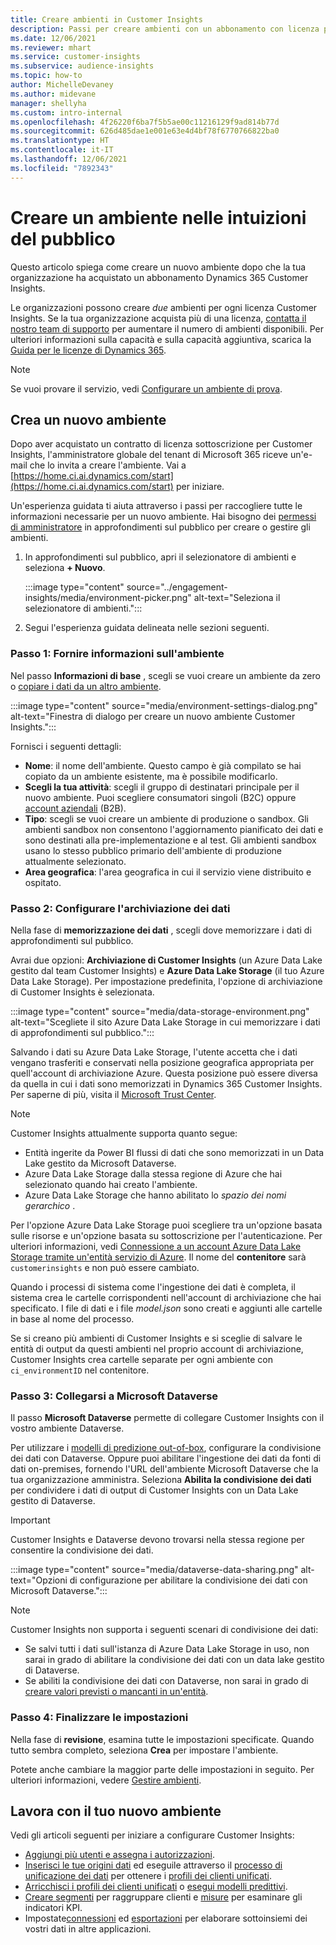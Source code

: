 ```yaml
---
title: Creare ambienti in Customer Insights
description: Passi per creare ambienti con un abbonamento con licenza per Dynamics 365 Customer Insights.
ms.date: 12/06/2021
ms.reviewer: mhart
ms.service: customer-insights
ms.subservice: audience-insights
ms.topic: how-to
author: MichelleDevaney
ms.author: midevane
manager: shellyha
ms.custom: intro-internal
ms.openlocfilehash: 4f26220f6ba7f5b5ae00c11216129f9ad814b77d
ms.sourcegitcommit: 626d485dae1e001e63e4d4bf78f6770766822ba0
ms.translationtype: HT
ms.contentlocale: it-IT
ms.lasthandoff: 12/06/2021
ms.locfileid: "7892343"
---
```

# <a name="create-an-environment-in-audience-insights"></a>Creare un ambiente nelle intuizioni del pubblico

Questo articolo spiega come creare un nuovo ambiente dopo che la tua organizzazione ha acquistato un abbonamento Dynamics 365 Customer Insights. 

Le organizzazioni possono creare *due* ambienti per ogni licenza Customer Insights. Se la tua organizzazione acquista più di una licenza, [contatta il nostro team di supporto](https://go.microsoft.com/fwlink/?linkid=2079641) per aumentare il numero di ambienti disponibili. Per ulteriori informazioni sulla capacità e sulla capacità aggiuntiva, scarica la [Guida per le licenze di Dynamics 365](https://go.microsoft.com/fwlink/?LinkId=866544).

> [!NOTE]
> Se vuoi provare il servizio, vedi [Configurare un ambiente di prova](../trial-signup.md).

## <a name="create-a-new-environment"></a>Crea un nuovo ambiente

Dopo aver acquistato un contratto di licenza sottoscrizione per Customer Insights, l'amministratore globale del tenant di Microsoft 365 riceve un'e-mail che lo invita a creare l'ambiente. Vai a [https://home.ci.ai.dynamics.com/start](https://home.ci.ai.dynamics.com/start) per iniziare. 

Un'esperienza guidata ti aiuta attraverso i passi per raccogliere tutte le informazioni necessarie per un nuovo ambiente. Hai bisogno dei [permessi di amministratore](permissions.md) in approfondimenti sul pubblico per creare o gestire gli ambienti.

1. In approfondimenti sul pubblico, apri il selezionatore di ambienti e seleziona **+ Nuovo**.
  
   :::image type="content" source="../engagement-insights/media/environment-picker.png" alt-text="Seleziona il selezionatore di ambienti.":::

1. Segui l'esperienza guidata delineata nelle sezioni seguenti.

### <a name="step-1-provide-environment-information"></a>Passo 1: Fornire informazioni sull'ambiente

Nel passo **Informazioni di base** , scegli se vuoi creare un ambiente da zero o [copiare i dati da un altro ambiente](manage-environments.md#copy-the-environment-configuration).

   :::image type="content" source="media/environment-settings-dialog.png" alt-text="Finestra di dialogo per creare un nuovo ambiente Customer Insights.":::

Fornisci i seguenti dettagli:
   - **Nome**: il nome dell'ambiente. Questo campo è già compilato se hai copiato da un ambiente esistente, ma è possibile modificarlo.
   - **Scegli la tua attività**: scegli il gruppo di destinatari principale per il nuovo ambiente. Puoi scegliere consumatori singoli (B2C) oppure [account aziendali](work-with-business-accounts.md) (B2B).
   - **Tipo**: scegli se vuoi creare un ambiente di produzione o sandbox. Gli ambienti sandbox non consentono l'aggiornamento pianificato dei dati e sono destinati alla pre-implementazione e al test. Gli ambienti sandbox usano lo stesso pubblico primario dell'ambiente di produzione attualmente selezionato.
   - **Area geografica**: l'area geografica in cui il servizio viene distribuito e ospitato.

### <a name="step-2-configure-data-storage"></a>Passo 2: Configurare l'archiviazione dei dati

Nella fase di **memorizzazione dei dati** , scegli dove memorizzare i dati di approfondimenti sul pubblico.

Avrai due opzioni: **Archiviazione di Customer Insights** (un Azure Data Lake gestito dal team Customer Insights) e **Azure Data Lake Storage** (il tuo Azure Data Lake Storage). Per impostazione predefinita, l'opzione di archiviazione di Customer Insights è selezionata.

:::image type="content" source="media/data-storage-environment.png" alt-text="Scegliete il sito Azure Data Lake Storage in cui memorizzare i dati di approfondimenti sul pubblico.":::

Salvando i dati su Azure Data Lake Storage, l'utente accetta che i dati vengano trasferiti e conservati nella posizione geografica appropriata per quell'account di archiviazione Azure. Questa posizione può essere diversa da quella in cui i dati sono memorizzati in Dynamics 365 Customer Insights. Per saperne di più, visita il [Microsoft Trust Center](https://www.microsoft.com/trust-center).

> [!NOTE]
> Customer Insights attualmente supporta quanto segue:
> - Entità ingerite da Power BI flussi di dati che sono memorizzati in un Data Lake gestito da Microsoft Dataverse.  
> - Azure Data Lake Storage dalla stessa regione di Azure che hai selezionato quando hai creato l'ambiente.
> - Azure Data Lake Storage che hanno abilitato lo *spazio dei nomi gerarchico* .

Per l'opzione Azure Data Lake Storage puoi scegliere tra un'opzione basata sulle risorse e un'opzione basata su sottoscrizione per l'autenticazione. Per ulteriori informazioni, vedi [Connessione a un account Azure Data Lake Storage tramite un'entità servizio di Azure](connect-service-principal.md). Il nome del **contenitore** sarà `customerinsights` e non può essere cambiato.

Quando i processi di sistema come l'ingestione dei dati è completa, il sistema crea le cartelle corrispondenti nell'account di archiviazione che hai specificato. I file di dati e i file *model.json* sono creati e aggiunti alle cartelle in base al nome del processo.

Se si creano più ambienti di Customer Insights e si sceglie di salvare le entità di output da questi ambienti nel proprio account di archiviazione, Customer Insights crea cartelle separate per ogni ambiente con `ci_environmentID` nel contenitore.

### <a name="step-3-connect-to-microsoft-dataverse"></a>Passo 3: Collegarsi a Microsoft Dataverse
   
Il passo **Microsoft Dataverse** permette di collegare Customer Insights con il vostro ambiente Dataverse.

Per utilizzare i [modelli di predizione out-of-box](predictions-overview.md#out-of-box-models), configurare la condivisione dei dati con Dataverse. Oppure puoi abilitare l'ingestione dei dati da fonti di dati on-premises, fornendo l'URL dell'ambiente Microsoft Dataverse che la tua organizzazione amministra. Seleziona **Abilita la condivisione dei dati** per condividere i dati di output di Customer Insights con un Data Lake gestito di Dataverse.

> [!IMPORTANT]
> Customer Insights e Dataverse devono trovarsi nella stessa regione per consentire la condivisione dei dati.

:::image type="content" source="media/dataverse-data-sharing.png" alt-text="Opzioni di configurazione per abilitare la condivisione dei dati con Microsoft Dataverse.":::

> [!NOTE]
> Customer Insights non supporta i seguenti scenari di condivisione dei dati:
> - Se salvi tutti i dati sull'istanza di Azure Data Lake Storage in uso, non sarai in grado di abilitare la condivisione dei dati con un data lake gestito di Dataverse.
> - Se abiliti la condivisione dei dati con Dataverse, non sarai in grado di [creare valori previsti o mancanti in un'entità](predictions.md).

### <a name="step-4-finalize-the-settings"></a>Passo 4: Finalizzare le impostazioni

Nella fase di **revisione**, esamina tutte le impostazioni specificate. Quando tutto sembra completo, seleziona **Crea** per impostare l'ambiente. 

Potete anche cambiare la maggior parte delle impostazioni in seguito. Per ulteriori informazioni, vedere [Gestire ambienti](manage-environments.md).

## <a name="work-with-your-new-environment"></a>Lavora con il tuo nuovo ambiente

Vedi gli articoli seguenti per iniziare a configurare Customer Insights: 

- [Aggiungi più utenti e assegna i autorizzazioni](permissions.md).
- [Inserisci le tue origini dati](data-sources.md) ed eseguile attraverso il [processo di unificazione dei dati](data-unification.md) per ottenere i [profili dei clienti unificati](customer-profiles.md).
- [Arricchisci i profili dei clienti unificati](enrichment-hub.md) o [esegui modelli predittivi](predictions-overview.md).
- [Creare segmenti](segments.md) per raggruppare clienti e [misure](measures.md) per esaminare gli indicatori KPI.
- Impostate[connessioni](connections.md) ed [esportazioni](export-destinations.md) per elaborare sottoinsiemi dei vostri dati in altre applicazioni.
